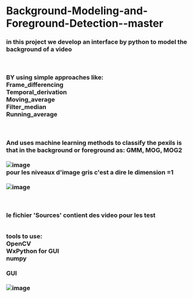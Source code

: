 # Background-Modeling-and-Foreground-Detection--master
<h3>
in this project we develop an interface by python to model the background of a video <br><br><br>

BY using simple approaches like:<br>
Frame_differencing<br>
Temporal_derivation<br>
Moving_average<br>
Filter_median<br>
Running_average<br><br><br>

And uses machine learning methods to classify the pexils is that in the background or foreground as: GMM, MOG, MOG2 <br><br>
  ![image](https://user-images.githubusercontent.com/108405071/216430450-50ee2533-8fd6-49ca-92e2-191a7784790e.png)
  <br>pour les niveaux d'image gris c'est a dire le dimension =1<br><br>
  ![image](https://user-images.githubusercontent.com/108405071/216430684-bcc958c6-5110-436b-921e-1b6063cbceff.png)

  
<br><br>le fichier 'Sources' contient des video pour les test<br><br>

tools to use:<br>
OpenCV <br>
WxPython for GUI<br>
numpy<br><br>GUI<br><br>
  ![image](https://user-images.githubusercontent.com/108405071/216431070-34e44293-043a-438f-b8ea-2feb48dacaa5.png)

</h3>
